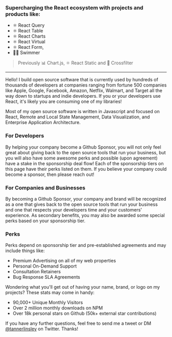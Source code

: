 ### Supercharging the React ecosystem with projects and products like:
- ⚛️ React Query
- ⚛️ React Table
- ⚛️ React Charts
- ⚛️ React Virtual
- ⚛️ React Form,
- 🏊‍♂️ Swimmer

> Previously 📊 Chart.js, ⚛️ React Static and 🔀 Crossfilter

---

Hello! I build open source software that is currently used by hundreds of thousands of developers at companies ranging from fortune 500 companies like Apple, Google, Facebook, Amazon, Netflix, Walmart, and Target all the way down to startups and indie developers. If you or your developers use React, it's likely you are consuming one of my libraries!

Most of my open source software is written in Javascript and focused on React, Remote and Local State Management, Data Visualization, and Enterprise Application Architecture. 

### For Developers

By helping your company become a Github Sponsor, you will not only feel great about giving back to the open source tools that run your business, but you will also have some awesome perks and possible (upon agreement) have a stake in the sponsorship deal flow! Each of the sponsorship tiers on this page have their perks listed on them. If you believe your company could become a sponsor, then please reach out!

### For Companies and Businesses

By becoming a Github Sponsor, your company and brand will be recognized as a one that gives back to the open source tools that run your business and one that respects your developers time and your customers' experience. As secondary benefits, you may also be awarded some special perks based on your sponsorship tier.

### Perks

Perks depend on sponsorship tier and pre-established agreements and may include things like:
- Premium Advertising on all of my web properties
- Personal On-Demand Support
- Consultation Retainers
- Bug Response SLA Agreements

Wondering what you'll get out of having your name, brand, or logo on my projects? These stats may come in handy:

- 90,000+ Unique Monthly Visitors
- Over 2 million monthly downloads on NPM
- Over 18k personal stars on Github (50k+ external star contributions)

If you have any further questions, feel free to send me a tweet or DM [@tannerlinsley](https://twitter.com/tannerlinsley) on Twitter. Thanks!
